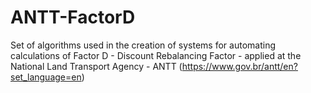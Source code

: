 # ANTT-FactorD

Set of algorithms used in the creation of systems for automating calculations of Factor D - Discount Rebalancing Factor - applied at the National Land Transport Agency - ANTT (https://www.gov.br/antt/en?set_language=en)
